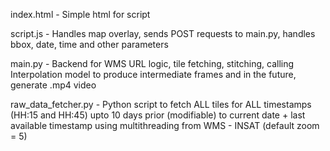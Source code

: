 index.html - Simple html for script


script.js - Handles map overlay, sends POST requests to main.py, handles bbox, date, time and other parameters


main.py - Backend for WMS URL logic, tile fetching, stitching, calling Interpolation model to produce intermediate frames and in the future, generate .mp4 video


raw_data_fetcher.py - Python script to fetch ALL tiles for ALL timestamps (HH:15 and HH:45) upto 10 days prior (modifiable) to current date + last available timestamp using multithreading from WMS - INSAT (default zoom = 5)
